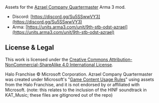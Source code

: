 Assets for the [Azrael Company Quartermaster](https://steamcommunity.com/sharedfiles/filedetails/?id=3057132575) Arma 3 mod.

* Discord: [https://discord.gg/Su5SSwwVY3](https://discord.gg/Su5SSwwVY3)
* Arma: [https://units.arma3.com/unit/9th-stb-odst-azrael](https://units.arma3.com/unit/9th-stb-odst-azrael)

## License & Legal

This work is licensed under the [Creative Commons Attribution-NonCommercial-ShareAlike 4.0 International License](http://creativecommons.org/licenses/by-nc-sa/4.0/).

Halo Franchise © Microsoft Corporation. Azrael Company Quartermaster was created under Microsoft's "[Game Content Usage Rules](https://www.xbox.com/en-US/developers/rules)" using assets from the Halo Franchise, and it is not endorsed by or affiliated with Microsoft. (note: this relates to the inclusion of the HINF soundtrack in KAT_Music; these files are gitignored out of the repo)
